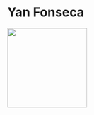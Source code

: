 # Yan Fonseca

<div>
<a href="https://github.com/Yaaaaaaaaan">
<img loading="lazy" height="180em" src="https://github-readme-stats.vercel.app/api/top-langs/?username=Yaaaaaaaaan&layout=compact&langs_count=7&theme=shadow_green"/>
</div>
